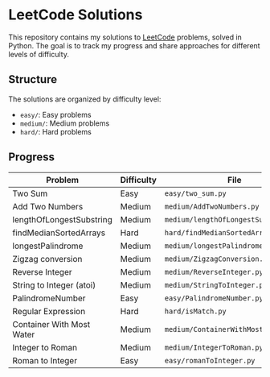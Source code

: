 # LeetCode Solutions

This repository contains my solutions to [LeetCode](https://leetcode.com/) problems, solved in Python. The goal is to track my progress and share approaches for different levels of difficulty.

## Structure

The solutions are organized by difficulty level:

- `easy/`: Easy problems
- `medium/`: Medium problems
- `hard/`: Hard problems

## Progress

| Problem                   | Difficulty | File                                 |
| ------------------------- | ---------- | ------------------------------------ |
| Two Sum                   | Easy       | `easy/two_sum.py`                    |
| Add Two Numbers           | Medium     | `medium/AddTwoNumbers.py`            |
| lengthOfLongestSubstring  | Medium     | `medium/lengthOfLongestSubstring.py` |
| findMedianSortedArrays    | Hard       | `hard/findMedianSortedArrays.py`     |
| longestPalindrome         | Medium     | `medium/longestPalindrome.py`        |
| Zigzag conversion         | Medium     | `medium/ZigzagConversion.py`         |
| Reverse Integer           | Medium     | `medium/ReverseInteger.py  `         |
| String to Integer (atoi)  | Medium     | `medium/StringToInteger.py  `        |
| PalindromeNumber          | Easy       | `easy/PalindromeNumber.py  `         |
| Regular Expression        | Hard       | `hard/isMatch.py  `                  |
| Container With Most Water | Medium     | `medium/ContainerWithMostWater.py  ` |
| Integer to Roman          | Medium     | `medium/IntegerToRoman.py  `         |
| Roman to Integer          | Easy       | `easy/romanToInteger.py  `           |

